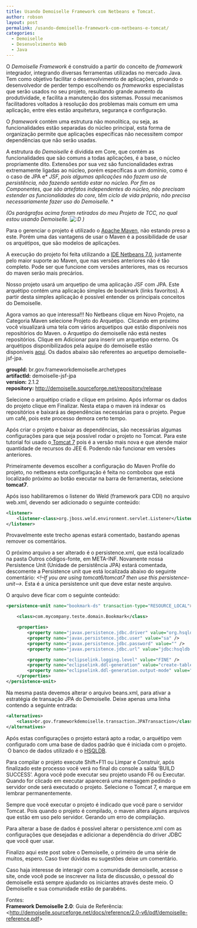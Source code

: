 ```yaml
---
title: Usando Demoiselle Framework com Netbeans e Tomcat.
author: robson
layout: post
permalink: /usando-demoiselle-framework-com-netbeans-e-tomcat/
categories:
  - Demoiselle
  - Desenvolvimento Web
  - Java
---
```

O *Demoiselle Framework* é construído a partir do conceito de *framework* integrador, integrando diversas ferramentas utilizadas no mercado Java. Tem como objetivo facilitar o desenvolvimento de aplicações, privando o desenvolvedor de perder tempo escolhendo os *frameworks* especialistas que serão usados no seu projeto, resultando grande aumento da produtividade, e facilita a manutenção dos sistemas. Possui mecanismos facilitadores voltados à resolução dos problemas mais comum em uma aplicação, entre eles estão arquitetura, segurança e configuração.

O *framework* contém uma estrutura não monolítica, ou seja, as funcionalidades estão separadas do núcleo principal, esta forma de organização permite que aplicações específicas não necessitem compor dependências que não serão usadas.

A estrutura do *Demoiselle* é dividida em Core, que contém as funcionalidades que são comuns a todas aplicações, é a base, o núcleo propriamente dito. Extensões por sua vez são funcionalidades extras extremamente ligadas ao núcleo, porém específicas a um domínio, como é o caso de JPA e* *JSF, pois algumas aplicações não fazem uso de persistência, não fazendo sentido estar no núcleo. Por fim os Componentes, que são artefatos independentes do núcleo, não precisam estender as funcionalidades do core, têm ciclo de vida próprio, não precisa necessariamente fazer uso do *Demoiselle*.* *

*(Os parágrafos acima foram retirados do meu Projeto de TCC, no qual estou usando Demoiselle. <img src='http://blog-robson.rhcloud.com/wp-includes/images/smilies/icon_biggrin.gif' alt=':D' class='wp-smiley' /> )*

Para o gerenciar o projeto é utilizado o <a title="Site oficial do Apache Maven" href="http://maven.apache.org/" target="_blank">Apache Maven</a>, não estando preso a este. Porém uma das vantagens de usar o Maven é a possibilidade de usar os arquétipos, que são modelos de aplicações.

A execução do projeto foi feita utilizando a <a title="Netbeans Website" href="http://netbeans.org/" target="_blank">IDE Netbeans 7.0</a>, justamente pelo maior suporte ao Maven, que nas versões anteriores não é tão completo. Pode ser que funcione com versões anteriores, mas os recursos do maven serão mais precários.

Nosso projeto usará um arquetipo de uma aplicação JSF com JPA. Este arquétipo contém uma aplicação simples de bookmark (links favoritos). A partir desta simples aplicação é possível entender os principais conceitos do Demoiselle.

Agora vamos ao que interessa!!! No Netbeans clique em Novo Projeto, na Categoria Maven selecione Projeto do Arquetipo.  Clicando em próximo você visualizará uma tela com vários arquetipos que estão disponíveis nos repositórios do Maven. o Arquetipo do demoiselle não está nestes repositórios. Clique em Adicionar para inserir um arquetipo externo. Os arquétipos disponibilizados pela aquipe do demoiselle estão disponíveis <a title="Catalogo de Archétipos Demoiselle" href="http://demoiselle.sourceforge.net/repository/archetype-catalog.xml" target="_blank">aqui</a>. Os dados abaixo são referentes ao arquetipo demoiselle-jsf-jpa.

**groupId:** br.gov.frameworkdemoiselle.archetypes  
**artifactId:** demoiselle-jsf-jpa  
**version:** 2.1.2  
**repository:** http://demoiselle.sourceforge.net/repository/release

Selecione o arquétipo criado e clique em próximo. Após informar os dados do projeto clique em Finalizar. Nesta etapa o maven irá indexar os repositórios e baixará as dependências necessárias para o projeto. Pegue um café, pois este processo demora certo tempo.

Após criar o projeto e baixar as dependências, são necessárias algumas configurações para que seja possível rodar o projeto no Tomcat. Para este tutorial foi usado o<a title="Apache Tomcat" href="http://tomcat.apache.org/" target="_blank"> Tomcat 7</a> pois é a versão mais nova e que atende maior quantidade de recursos do JEE 6. Podendo não funcionar em versões anteriores.

Primeiramente devemos escolher a configuração do Maven Profile do projeto, no netbeans esta configuração é feita no combobox que está localizado próximo ao botão executar na barra de ferramentas, selecione **tomcat7**.

Após isso habilitaremos o listener do Weld (framework para CDI) no arquivo web.xml, devendo ser adicionado o seguinte conteúdo:

```xml
<listener>
    <listener-class>org.jboss.weld.environment.servlet.Listener</listener-class>
</listener>
```

Provavelmente este trecho apenas estará comentado, bastando apenas remover os comentários.

O próximo arquivo a ser alterado é o persistence.xml, que está localizado na pasta Outros códigos-fonte, em META-INF. Novamente nossa Persistence Unit (Unidade de persistência JPA) estará comentada, descomente a Persistence unit que está localizada abaixo do seguinte comentário: *<!&#8211;If you are using tomcat6/tomcat7 then use this persistence-unit&#8211;>.* Esta é a única persistence unit que deve estar neste arquivo.

O arquivo deve ficar com o seguinte conteúdo:

```xml
<persistence-unit name="bookmark-ds" transaction-type="RESOURCE_LOCAL">

    <class>com.mycompany.teste.domain.Bookmark</class>

    <properties>
        <property name="javax.persistence.jdbc.driver" value="org.hsqldb.jdbcDriver" />
        <property name="javax.persistence.jdbc.user" value="sa" />
        <property name="javax.persistence.jdbc.password" value="" />
        <property name="javax.persistence.jdbc.url" value="jdbc:hsqldb:hsql:." />

        <property name="eclipselink.logging.level" value="FINE" />
        <property name="eclipselink.ddl-generation" value="create-tables" />
        <property name="eclipselink.ddl-generation.output-mode" value="database" />
    </properties>
</persistence-unit>
```

Na mesma pasta devemos alterar o arquivo beans.xml, para ativar a estratégia de transação JPA do Demoiselle. Deixe apenas uma linha contendo a seguinte entrada:

```xml
<alternatives>
    <class>br.gov.frameworkdemoiselle.transaction.JPATransaction</class>
</alternatives>
```

Após estas configurações o projeto estará apto a rodar, o arquétipo vem configurado com uma base de dados padrão que é iniciada com o projeto.  O banco de dados utilizado é o <a title="Hyper SQL Homepage" href="http://hsqldb.org/" target="_blank">HSQLDB</a>.

Para compilar o projeto execute Shift+F11 ou Limpar e Construir, após finalizado este processo você verá no final do console a saída &#8216;BUILD SUCCESS&#8217;. Agora você pode executar seu projeto usando F6 ou Executar. Quando for clicado em executar aparecerá uma mensagem pedindo o servidor onde será executado o projeto. Selecione o Tomcat 7, e marque em lembrar permanentemente.

Sempre que você executar o projeto é indicado que você pare o servidor Tomcat. Pois quando o projeto é compilado, o maven altera alguns arquivos que estão em uso pelo servidor. Gerando um erro de compilação.

Para alterar a base de dados é possível alterar o persistence.xml com as configurações que desejadas e adicionar a dependência do driver JDBC que você quer usar.

Finalizo aqui este post sobre o Demoiselle, o primeiro de uma série de muitos, espero. Caso tiver dúvidas eu sugestões deixe um comentário.

Caso haja interesse de interagir com a comunidade demoiselle, acesse o site, onde você pode se inscrever na lista de discussão, o pessoal do demoiselle está sempre ajudando os iniciantes através deste meio. O Demoiselle e sua comunidade estão de parabéns.

Fontes:  
**Framework Demoiselle 2.0**: Guia de Referência: <<http://demoiselle.sourceforge.net/docs/reference/2.0-v6/pdf/demoiselle-reference.pdf>>